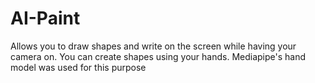 # AI-Paint
Allows you to draw shapes and write on the screen while having your camera on. You can create shapes using your hands. Mediapipe's hand model was used for this purpose
